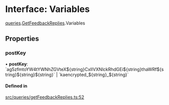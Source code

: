 # Interface: Variables

[queries](api/modules/queries.md).[GetFeedbackReplies](api/modules/queries.GetFeedbackReplies.md).Variables

## Properties

### postKey

• **postKey**: \`ag5zfmtoYW4tYWNhZGVteX$\{string}CxIIVXNlckRhdGEi$\{string}thaWRf$\{string}$\{string}$\{string}\` \| \`kaencrypted\_$\{string}\_$\{string}\`

#### Defined in

[src/queries/getFeedbackReplies.ts:52](https://github.com/bhavjitChauhan/khan-api/blob/649b2610/src/queries/getFeedbackReplies.ts#L52)
